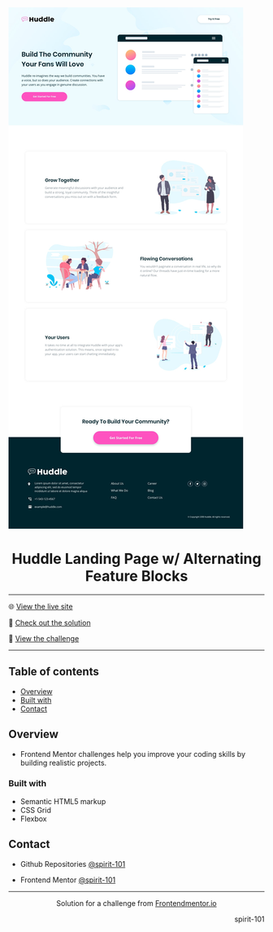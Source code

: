 ![portada frontend mentor](/design/desktop-design.jpg)

<h1 align="center">Huddle Landing Page w/ Alternating Feature Blocks</h1>

<hr>

🌐 [View the live site](https://spirit-101.github.io/clipboard-landing-page/)

🧠 [Check out the solution](https://www.frontendmentor.io/solutions/clipboard-landing-page-bcebJ-jbEW)

📝 [View the challenge](https://www.frontendmentor.io/challenges/huddle-landing-page-with-alternating-feature-blocks-5ca5f5981e82137ec91a5100)

---

## Table of contents

- [Overview](#overview)
- [Built with](#built-with)
- [Contact](#contact)

<!-- Overview section -->

## Overview

- Frontend Mentor challenges help you improve your coding skills by building realistic projects.

### Built with

- Semantic HTML5 markup
- CSS Grid
- Flexbox

<!-- Contact section -->

## Contact

- Github Repositories [@spirit-101](https://github.com/spirit-101/)

- Frontend Mentor [@spirit-101](https://www.frontendmentor.io/profile/spirit-101)

---

<div align="center">
   Solution for a challenge from <a href="https://www.frontendmentor.io/" target="_blank">Frontendmentor.io</a>
</div>

<div align="right">
    <p>spirit-101</p>
</div>

